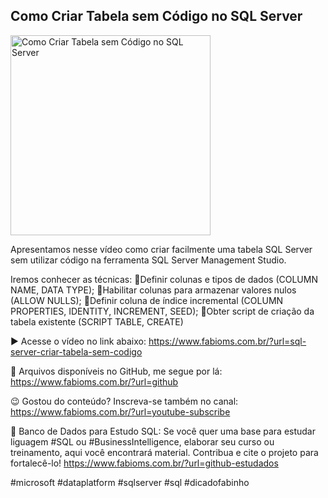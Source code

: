 ## Como Criar Tabela sem Código no SQL Server

<img src="https://fabioms.com.br//uploads/youtube/Slide5.png" alt="Como Criar Tabela sem Código no SQL Server" title="SQL Server" width="320"/>

Apresentamos nesse vídeo como criar facilmente uma tabela SQL Server sem utilizar código na ferramenta SQL Server Management Studio.

Iremos conhecer as técnicas:
🔹Definir colunas e tipos de dados (COLUMN NAME, DATA TYPE);
🔹Habilitar colunas para armazenar valores nulos (ALLOW NULLS);
🔹Definir coluna de índice incremental (COLUMN PROPERTIES, IDENTITY, INCREMENT, SEED);
🔹Obter script de criação da tabela existente (SCRIPT TABLE, CREATE)

▶️ Acesse o vídeo no link abaixo:
https://www.fabioms.com.br/?url=sql-server-criar-tabela-sem-codigo

📁 Arquivos disponíveis no GitHub, me segue por lá:
https://www.fabioms.com.br/?url=github

😉 Gostou do conteúdo? Inscreva-se também no canal:
https://www.fabioms.com.br/?url=youtube-subscribe 

🎁 Banco de Dados para Estudo SQL:
Se você quer uma base para estudar liguagem #SQL ou #BusinessIntelligence, elaborar seu curso ou treinamento, aqui você encontrará material. 
Contribua e cite o projeto para fortalecê-lo!
https://www.fabioms.com.br/?url=github-estudados

#microsoft  #dataplatform #sqlserver #sql #dicadofabinho